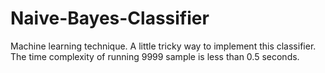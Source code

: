 Naive-Bayes-Classifier
======================

Machine learning technique.
A little tricky way to implement this classifier.
The time complexity of running 9999 sample is less than 0.5 seconds.
